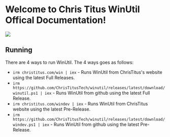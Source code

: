 # Welcome to Chris Titus WinUtil Offical Documentation!

[![](https://dcbadge.limes.pink/api/server/https://discord.gg/RUbZUZyByQ)](https://discord.gg/RUbZUZyByQ)

## Running

There are 4 ways to run WinUtil. The 4 ways goes as follows:

* `irm christitus.com/win | iex` - Runs WinUtil from ChrisTitus's website using the latest Full Releases.
* `irm https://github.com/ChrisTitusTech/winutil/releases/latest/download/winutil.ps1 | iex` - Runs WinUtil from github using the latest Full Release.
* `irm christitus.com/windev | iex` - Runs WinUtil from ChrisTitus website using the latest Pre-Release.
* `irm https://github.com/ChrisTitusTech/winutil/releases/latest/download/windev.ps1 | iex` - Runs WinUtil from github using the latest Pre-Release.